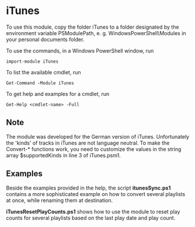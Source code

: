 # iTunes
To use this module, copy the folder iTunes to a folder designated by the environment variable PSModulePath, e. g. WindowsPowerShell\Modules in your personal documents folder.

To use the commands, in a Windows PowerShell window, run
```
import-module iTunes
```

To list the available cmdlet, run
```
Get-Command -Module iTunes
```

To get help and examples for a cmdlet, run
```
Get-Help <cmdlet-name> -Full
```

## Note
The module was developed for the German version of iTunes. Unfortunately the 'kinds' of tracks in iTunes are not language neutral. To make the Convert-\* functions work, you need to customize the values in the string array $supportedKinds in line 3 of iTunes.psm1.

## Examples
Beside the examples provided in the help, the script **itunesSync.ps1** contains a more sophisticated example on how to convert several playlists at once, while renaming them at destination.

**iTunesResetPlayCounts.ps1** shows how to use the module to reset play counts for several playlists based on the last play date and play count.
